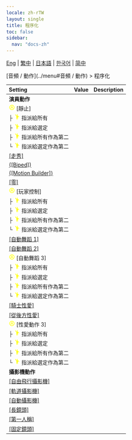 ```yaml
---
locale: zh-rTW
layout: single
title: 程序化
toc: false
sidebar:
  nav: "docs-zh"
---
```

[Eng](/dancexr/menu/2025.4/motion/procedural) | [繁中](/tw/dancexr/menu/2025.4/motion/procedural) | [日本語](/jp/dancexr/menu/2025.4/motion/procedural) | [한국어](/kr/dancexr/menu/2025.4/motion/procedural) | [简中](/zh/dancexr/menu/2025.4/motion/procedural)

[音頻 / 動作](../menu#音頻 / 動作) > 程序化



| Setting | Value | Description |
| :--- | --- | :--- |
|<nobr> <b>演員動作</b></nobr>|| 
|<nobr>![auto_round icon](/images/icon/ic_auto_round.png) [靜止]</nobr>|| 
|<nobr>├&nbsp;![motion icon](/images/icon/ic_motion.png) 指派給所有</nobr>|| 
|<nobr>├&nbsp;![motion icon](/images/icon/ic_motion.png) 指派給選定</nobr>|| 
|<nobr>├&nbsp;![motion icon](/images/icon/ic_motion.png) 指派給所有作為第二</nobr>|| 
|<nobr>└&nbsp;![motion icon](/images/icon/ic_motion.png) 指派給選定作為第二</nobr>|| 
| [[走秀]](catwalk) |
| [([Biped])](biped) |
| [([Motion Builder])](motion_builder) |
| [[零]](zero) |
|<nobr>![auto_round icon](/images/icon/ic_auto_round.png) [玩家控制]</nobr>|| 
|<nobr>├&nbsp;![motion icon](/images/icon/ic_motion.png) 指派給所有</nobr>|| 
|<nobr>├&nbsp;![motion icon](/images/icon/ic_motion.png) 指派給選定</nobr>|| 
|<nobr>├&nbsp;![motion icon](/images/icon/ic_motion.png) 指派給所有作為第二</nobr>|| 
|<nobr>└&nbsp;![motion icon](/images/icon/ic_motion.png) 指派給選定作為第二</nobr>|| 
| [[自動舞蹈 1]](auto_dance_1) |
| [[自動舞蹈 2]](auto_dance_2) |
|<nobr>![auto_round icon](/images/icon/ic_auto_round.png) [自動舞蹈 3]</nobr>|| 
|<nobr>├&nbsp;![motion icon](/images/icon/ic_motion.png) 指派給所有</nobr>|| 
|<nobr>├&nbsp;![motion icon](/images/icon/ic_motion.png) 指派給選定</nobr>|| 
|<nobr>├&nbsp;![motion icon](/images/icon/ic_motion.png) 指派給所有作為第二</nobr>|| 
|<nobr>└&nbsp;![motion icon](/images/icon/ic_motion.png) 指派給選定作為第二</nobr>|| 
| [[騎士性愛]](cowgirl_sex) |
| [[從後方性愛]](sex_from_behind) |
|<nobr>![auto_round icon](/images/icon/ic_auto_round.png) [性愛動作 3]</nobr>|| 
|<nobr>├&nbsp;![motion icon](/images/icon/ic_motion.png) 指派給所有</nobr>|| 
|<nobr>├&nbsp;![motion icon](/images/icon/ic_motion.png) 指派給選定</nobr>|| 
|<nobr>├&nbsp;![motion icon](/images/icon/ic_motion.png) 指派給所有作為第二</nobr>|| 
|<nobr>└&nbsp;![motion icon](/images/icon/ic_motion.png) 指派給選定作為第二</nobr>|| 
|<nobr> <b>攝影機動作</b></nobr>|| 
| [[自由飛行攝影機]](freefly_cam) |
| [[軌道攝影機]](orbit_cam) |
| [[自動攝影機]](auto_cam) |
| [[長鏡頭]](long_take) |
| [[第一人稱]](first_person) |
| [[固定鏡頭]](fixed_camera) |
